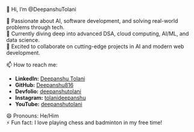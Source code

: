 👋 Hi, I’m @DeepanshuTolani  

👀 Passionate about AI, software development, and solving real-world problems through tech.  
🌱 Currently diving deep into advanced DSA, cloud computing, AI/ML, and data science.  
💞️ Excited to collaborate on cutting-edge projects in AI and modern web development.


📫 How to reach me:  
- **LinkedIn:** [Deepanshu Tolani](https://in.linkedin.com/in/deepanshu-tolani-23b7a22b1)  
- **GitHub:** [Deepanshu816](https://github.com/Deepanshu816)  
- **Devfolio:** [deepanshutolani](https://devfolio.co/@deepanshutolani)  
- **Instagram:** [tolanideepanshu](https://www.instagram.com/tolanideepanshu/)
- **YouTube:** [deepanshutolani](https://www.youtube.com/@deepanshutolani4851)

😄 Pronouns: He/Him  
⚡ Fun fact: I love playing chess and badminton in my free time!  

<!---
DeepanshuTolani/DeepanshuTolani is a ✨ special ✨ repository because its `README.md` (this file) appears on your GitHub profile.
You can click the Preview link to take a look at your changes.
--->
